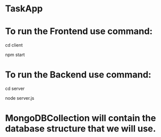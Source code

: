 # TaskApp

# To run the Frontend use command:
cd client

npm start


# To run the Backend use command:
cd server

node server.js

# MongoDBCollection will contain the database structure that we will use.
